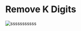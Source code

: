 # Remove K Digits
![sssssssssss](https://user-images.githubusercontent.com/42132857/81813634-5768f600-9545-11ea-8a4d-7fc2db627210.PNG)
